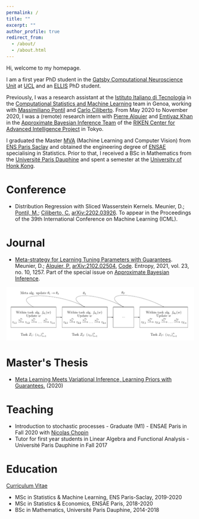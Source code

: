 ```yaml
---
permalink: /
title: ""
excerpt: ""
author_profile: true
redirect_from: 
  - /about/
  - /about.html
---
```


Hi, welcome to my homepage.

I am a first year PhD student in the [Gatsby Computational Neuroscience Unit](https://www.ucl.ac.uk/gatsby/study-and-work/phd-programme) at [UCL](https://www.ucl.ac.uk) and an [ELLIS](https://ellis.eu/phd-postdoc) PhD student.

Previously, I was a research assistant at the [Istituto Italiano di Tecnologia](https://iit.it) in the [Computational Statistics and Machine Learning](https://www.iit.it/research/lines/computational-statistics-and-machine-learning) team in Genoa, working with [Massimiliano Pontil](https://scholar.google.com/citations?user=lcOacs8AAAAJ&hl=en) and [Carlo Ciliberto](https://scholar.google.com/citations?user=XUcUAisAAAAJ&hl=en). From May 2020 to November 2020, I was a (remote) research intern with [Pierre Alquier](https://pierrealquier.github.io) and [Emtiyaz Khan](https://emtiyaz.github.io) in the [Approximate Bayesian Inference Team](https://team-approx-bayes.github.io "ApproxBayesTeam") of the [RIKEN Center for Advanced Intelligence Project](https://aip.riken.jp "RikenAIP") in Tokyo.

I graduated the Master [MVA](http://math.ens-paris-saclay.fr/version-francaise/formations/master-mva/) (Machine Learning and Computer Vision) from [ENS Paris Saclay](https://ens-paris-saclay.fr/en) and obtained the engineering degree of [ENSAE](https://www.ensae.fr/en/) specialising in Statistics. Prior to that, I received a BSc in Mathematics from the [Université Paris Dauphine](https://dauphine.psl.eu/en/) and spent a semester at the [University of Honk Kong](https://www.hku.hk). 

<!-- At RIKEN I worked on the theoretical aspects of Variational Inference and meta learning. My research interests span optimisation, reproducing kernel hilbert spaces, optimal transport and bayesian inference. I am particularly fond of functional analysis, measure and integration theory and high-dimensional probability.--> 

Conference
======
- Distribution Regression with Sliced Wasserstein Kernels. Meunier, D.; [Pontil, M.](http://www0.cs.ucl.ac.uk/staff/m.pontil/); [Ciliberto, C.](https://cciliber.github.io) [arXiv:2202.03926](https://arxiv.org/abs/2202.03926). To appear in the Proceedings of the 39th International Conference on Machine Learning (ICML).

Journal
======
- [Meta-strategy for Learning Tuning Parameters with Guarantees](https://www.mdpi.com/1099-4300/23/10/1257). Meunier, D.; [Alquier, P.](https://pierrealquier.github.io/index.html) [arXiv:2102.02504](https://arxiv.org/abs/2102.02504), [Code](../files/supplement.zip). Entropy, 2021, vol. 23, no. 10, 1257. Part of the special issue on [Approximate Bayesian Inference](https://www.mdpi.com/journal/entropy/special_issues/approx_Bayes_inference).
<img src="../images/metagraph.png" width="700"> 

Master's Thesis
======
- [Meta Learning Meets Variational Inference, Learning Priors with Guarantees.](../files/RikenReport.pdf) (2020)

Teaching
======
- Introduction to stochastic processes - Graduate (M1) - ENSAE Paris in Fall 2020 with [Nicolas Chopin](https://nchopin.github.io)
- Tutor for first year students in Linear Algebra and Functional Analysis - Université Paris Dauphine in Fall 2017

Education
======

[Curriculum Vitae](../files/MeunierDimitriResume.pdf)

- MSc in Statistics & Machine Learning, ENS Paris-Saclay, 2019-2020
- MSc in Statistics & Economics, ENSAE Paris, 2018-2020
- BSc in Mathematics, Université Paris Dauphine, 2014-2018





